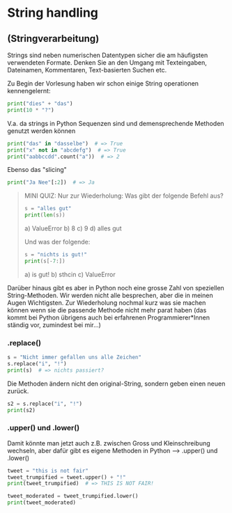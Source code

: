 # String handling
## (Stringverarbeitung)

Strings sind neben numerischen Datentypen sicher die am häufigsten verwendeten
Formate.
Denken Sie an den Umgang mit Texteingaben, Dateinamen, Kommentaren, Text-basierten Suchen etc.

Zu Begin der Vorlesung haben wir schon einige String operationen kennengelernt:

```python 
print("dies" + "das")
print(10 * "?")

```
V.a. da strings in Python Sequenzen sind und demensprechende Methoden genutzt werden können
```python 
print("das" in "dasselbe")  # => True
print("x" not in "abcdefg")  # => True
print("aabbccdd".count("a"))  # => 2

```
Ebenso das "slicing"
```python 
print("Ja Nee"[:2])  # => Ja


```
> MINI QUIZ:
> Nur zur Wiederholung: Was gibt der folgende Befehl aus?
> ```python 
> s = "alles gut"
> print(len(s))
> ```
> a) ValueError b) 8 c) 9 d) alles gut
> 
> Und was der folgende:
> ```python 
> s = "nichts is gut!"
> print(s[-7:])
> ```
> a) is gut! b) sthcin c) ValueError


Darüber hinaus gibt es aber in Python noch eine grosse Zahl von speziellen
String-Methoden.
Wir werden nicht alle besprechen, aber die in meinen Augen Wichtigsten.
Zur Wiederholung nochmal kurz was sie machen können wenn sie die passende
Methode nicht mehr parat haben (das kommt bei Python übrigens auch bei
erfahrenen Programmierer*Innen ständig vor, zumindest bei mir...)

### .replace()
```python 
s = "Nicht immer gefallen uns alle Zeichen"
s.replace("i", "!")
print(s)  # => nichts passiert?

```
Die Methoden ändern nicht den original-String, sondern geben einen neuen zurück.
<!--pytest-codeblocks:cont-->
```python 
s2 = s.replace("i", "!")
print(s2)

```
### .upper() und .lower()
Damit könnte man jetzt auch z.B. zwischen Gross und Kleinschreibung wechseln,
aber dafür gibt es eigene Methoden in Python --> .upper() und .lower()
```python 
tweet = "this is not fair"
tweet_trumpified = tweet.upper() + "!"
print(tweet_trumpified)  # => THIS IS NOT FAIR!
```
<!--pytest-codeblocks:cont-->
```python 
tweet_moderated = tweet_trumpified.lower()
print(tweet_moderated)

```
